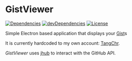 # GistViewer

[![Dependencies](https://img.shields.io/david/TangChr/GistViewer.svg?style=flat-square)](https://david-dm.org/TangChr/GistViewer)
[![devDependencies](https://img.shields.io/david/dev/TangChr/GistViewer.svg?style=flat-square)](https://david-dm.org/TangChr/GistViewer?type=dev)
[![License](https://img.shields.io/github/license/TangChr/GistViewer.svg?style=flat-square)](https://raw.githubusercontent.com/TangChr/GistViewer/master/LICENSE)

Simple Electron based application that displays your [Gist](https://gist.github.com)s

It is currently hardcoded to my own account: [TangChr](https://gist.github.com/TangChr).

_GistViewer_ uses [jhub](https://github.com/TangChr/jhub) to interact with the GitHub API.
